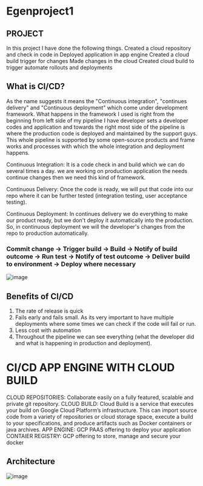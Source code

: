 # Egenproject1

## PROJECT

In this project I have done the following things.
Created a cloud repository and check in code in
Deployed application in app engine 
Created a cloud build trigger for changes 
Made changes in the cloud 
Created cloud build to trigger automate rollouts and deployments 

## What is CI/CD?
As the name suggests it means the "Continuous integration", "continues delivery" and "Continuous deployment" which come under development framework.
What happens in the framework I used is right from the beginning from left side of my pipeline I have developer sets a developer codes and application and towards the right most side of the pipeline is where the production code is deployed and maintained by the support guys. This whole pipeline is supported by some open-source products and frame works and processes with which the whole integration and deployment happens.

Continuous Integration: It is a code check in and build which we can do several times a day. we are working on production application the needs continue changes then we need this kind of framework.

Continuous Delivery:     Once the code is ready, we will put that code into our repo where it can be further tested (integration testing, user acceptance testing).

Continuous Deployment:   In continues delivery we do everything to make our product ready, but we don't deploy it automatically into the production. So, in continuous deployment we will the developer's changes from the repo to production automatically.

### Commit change -> Trigger build -> Build -> Notify of build outcome -> Run test -> Notify of test outcome -> Deliver build to environment -> Deploy where necessary

![image](https://user-images.githubusercontent.com/28685243/147947176-c96c312d-8f04-4266-bc1b-f69b4435fb0d.png)

## Benefits of CI/CD
1)	The rate of release is quick
2)	Fails early and fails small. As its very important to have multiple deployments where some times we can check if the code will fail or run.
3)	Less cost with automation 
4)	Throughout the pipeline we can see everything (what the developer did and what is happening in production and deployment).

# CI/CD APP ENGINE WITH CLOUD BUILD
CLOUD REPOSITORIES: Collaborate easily on a fully featured, scalable and private git repository.
CLOUD BUILD: Cloud Build is a service that executes your build on Google Cloud Platform’s infrastructure. This can import source code from a variety of repositories or cloud storage space, execute a build to your specifications, and produce artifacts such as Docker containers or java archives.
APP ENGINE: GCP PAAS offering to deploy your application
CONTAIER REGISTRY: GCP offering to store, manage and secure your docker


## Architecture
![image](https://user-images.githubusercontent.com/28685243/147946822-09e452b5-9deb-484f-b0da-40d89583404f.png)
